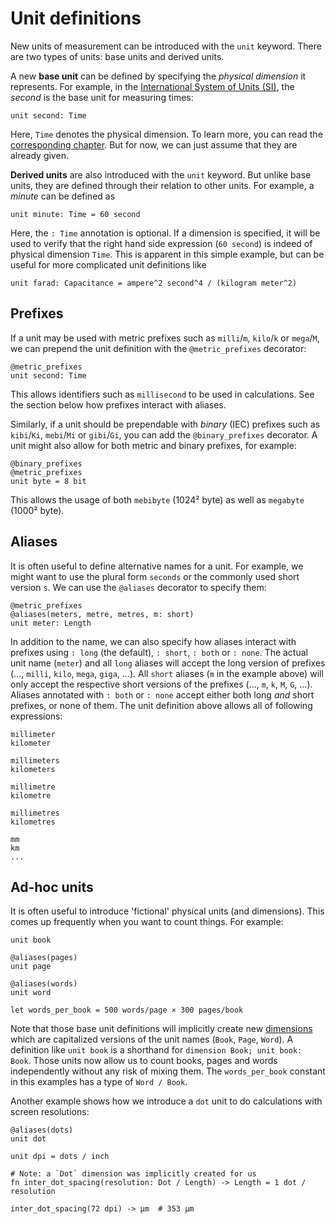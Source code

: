 # Unit definitions

New units of measurement can be introduced with the `unit` keyword. There are two types of units: base units and derived units.

A new **base unit** can be defined by specifying the *physical dimension* it represents. For example, in the
 [International System of Units (SI)](https://en.wikipedia.org/wiki/International_System_of_Units), the *second* is the base unit for measuring times:
``` numbat
unit second: Time
```
Here, `Time` denotes the physical dimension. To learn more, you can read the [corresponding chapter](dimension-definitions.md). But for now, we can just assume that they are already given.

**Derived units** are also introduced with the `unit` keyword. But unlike base units, they are defined through their relation to
other units. For example, a *minute* can be defined as
``` numbat
unit minute: Time = 60 second
```
Here, the `: Time` annotation is optional. If a dimension is specified, it will be used to verify that the right hand side expression (`60 second`) is indeed of physical dimension `Time`. This is apparent in this simple example, but can be useful for more complicated unit definitions like
``` numbat
unit farad: Capacitance = ampere^2 second^4 / (kilogram meter^2)
```


## Prefixes

If a unit may be used with metric prefixes such as `milli`/`m`, `kilo`/`k` or `mega`/`M`, we can prepend the unit definition with the `@metric_prefixes` decorator:
``` numbat
@metric_prefixes
unit second: Time
```
This allows identifiers such as `millisecond` to be used in calculations. See the section below how prefixes interact with aliases.

Similarly, if a unit should be prependable with *binary* (IEC) prefixes such as `kibi`/`Ki`, `mebi`/`Mi` or `gibi`/`Gi`, you can
add the `@binary_prefixes` decorator. A unit might also allow for both metric and binary prefixes, for example:
``` numbat
@binary_prefixes
@metric_prefixes
unit byte = 8 bit
```
This allows the usage of both `mebibyte` (1024² byte) as well as `megabyte` (1000² byte).

## Aliases

It is often useful to define alternative names for a unit. For example, we might want to use the plural form `seconds` or the commonly
used short version `s`. We can use the `@aliases` decorator to specify them:
``` numbat
@metric_prefixes
@aliases(meters, metre, metres, m: short)
unit meter: Length
```
In addition to the name, we can also specify how aliases interact with prefixes using `: long` (the default), `: short`, `: both` or
`: none`. The actual unit name (`meter`) and all `long` aliases will accept the long version of prefixes (..., `milli`, `kilo`, `mega`, `giga`, ...).
All `short` aliases (`m` in the example above) will only accept the respective short versions of the prefixes (..., `m`, `k`, `M`, `G`, ...).
Aliases annotated with `: both` or `: none` accept either both long *and* short prefixes, or none of them.
The unit definition above allows all of following expressions:
``` numbat
millimeter
kilometer

millimeters
kilometers

millimetre
kilometre

millimetres
kilometres

mm
km
...
```

## Ad-hoc units

It is often useful to introduce 'fictional' physical units (and dimensions).
This comes up frequently when you want to count things. For example:
``` numbat
unit book

@aliases(pages)
unit page

@aliases(words)
unit word

let words_per_book = 500 words/page × 300 pages/book
```
Note that those base unit definitions will implicitly create new [dimensions](./dimension-definitions.md) which are capitalized
versions of the unit names (`Book`, `Page`, `Word`). A definition like `unit book` is a shorthand
for `dimension Book; unit book: Book`.
Those units now allow us to count books, pages
and words independently without any risk of mixing them. The `words_per_book` constant in this
examples has a type of `Word / Book`.

Another example shows how we introduce a `dot` unit to do calculations with
screen resolutions:
``` numbat
@aliases(dots)
unit dot

unit dpi = dots / inch

# Note: a `Dot` dimension was implicitly created for us
fn inter_dot_spacing(resolution: Dot / Length) -> Length = 1 dot / resolution

inter_dot_spacing(72 dpi) -> µm  # 353 µm
```
